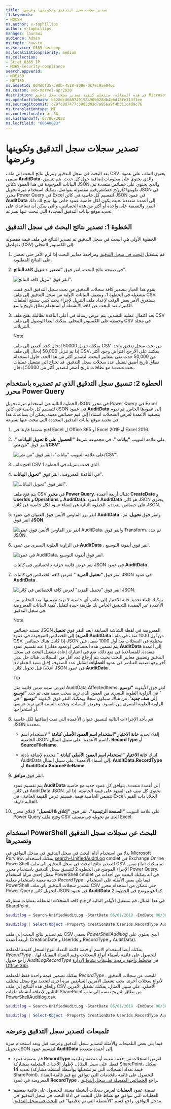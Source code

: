 ```yaml
---
title: تصدير سجلات سجل التدقيق وتكوينها وعرضها
f1.keywords:
- NOCSH
ms.author: v-tophillips
author: v-tophillips
manager: laurawi
audience: Admin
ms.topic: how-to
ms.service: O365-seccomp
ms.localizationpriority: medium
ms.collection:
- Strat_O365_IP
- M365-security-compliance
search.appverid:
- MOE150
- MET150
ms.assetid: 0d4d0f35-390b-4518-800e-0c7ec95e946c
ms.custom: seo-marvel-apr2020
description: في هذه المقالة، ستتعلم كيفية تصدير سجلات سجل تدقيق Microsoft 365 وتكوينها وعرضها.
ms.openlocfilehash: b528dcd669749198490b028db4bbd18fe313f1ee
ms.sourcegitcommit: c29fc9d7477c3985d02d7a956a9f4b311c4d9c76
ms.translationtype: MT
ms.contentlocale: ar-SA
ms.lasthandoff: 07/06/2022
ms.locfileid: "66640083"
---
```

# <a name="export-configure-and-view-audit-log-records"></a>تصدير سجلات سجل التدقيق وتكوينها وعرضها

بعد البحث في سجل التدقيق وتنزيل نتائج البحث إلى ملف CSV، يحتوي الملف على عمود يسمى **AuditData**، والذي يحتوي على معلومات إضافية حول كل حدث. يتم تنسيق البيانات الموجودة في هذا العمود ككائن JSON، والذي يحتوي على خصائص متعددة تم تكوينها *كأزواج خصائص:قيم* مفصولة بفواصل. يمكنك استخدام ميزة تحويل JSON في محرر Power Query في Excel لتقسيم كل خاصية في كائن JSON في عمود **AuditData** إلى أعمدة متعددة بحيث يكون لكل خاصية عمود خاص بها. يتيح لك ذلك الفرز والتصفية على واحدة أو أكثر من هذه الخصائص، والتي يمكن أن تساعدك على تحديد موقع بيانات التدقيق المحددة التي تبحث عنها بسرعة.

## <a name="step-1-export-audit-log-search-results"></a>الخطوة 1: تصدير نتائج البحث في سجل التدقيق

الخطوة الأولى هي البحث في سجل التدقيق ثم تصدير النتائج في ملف قيمة مفصولة بفواصل (CSV) إلى الكمبيوتر المحلي.
  
1. قم بتشغيل [البحث في سجل التدقيق](search-the-audit-log-in-security-and-compliance.md#search-the-audit-log) ومراجعة معايير البحث إذا لزم الأمر حتى تحصل على النتائج المطلوبة.

2. في صفحة نتائج البحث، انقر فوق **"تصدير** > **تنزيل كافة النتائج**".

   ![انقر فوق "تنزيل كافة النتائج".](../media/ExportAuditSearchResults.png)

   يقوم هذا الخيار بتصدير كافة سجلات التدقيق من بحث سجل التدقيق الذي قمت بتشغيله في الخطوة 1، ويضيف البيانات الأولية من سجل التدقيق إلى ملف CSV. يستغرق الأمر بعض الوقت لإعداد ملف التنزيل لإجراء بحث كبير. ستنتج الملفات الكبيرة عند البحث عن كافة الأنشطة أو استخدام نطاق تاريخ واسع.

3. بعد اكتمال عملية التصدير، يتم عرض رسالة في أعلى النافذة تطالبك بفتح ملف CSV وحفظه على الكمبيوتر المحلي. يمكنك أيضا الوصول إلى ملف CSV في مجلد التنزيلات.

   > [!NOTE]
   > يمكنك تنزيل 50000 إدخال كحد أقصى إلى ملف CSV من بحث سجل تدقيق واحد. إذا تم تنزيل 50,000 إدخال إلى ملف CSV، يمكنك على الأرجح افتراض وجود أكثر من 50,000 حدث تفي بمعايير البحث. لتصدير أكثر من هذا الحد، حاول استخدام نطاق تاريخ أضيق لتقليل عدد سجلات سجل التدقيق. قد تحتاج إلى تشغيل عمليات بحث متعددة مع نطاقات تاريخ أصغر لتصدير أكثر من 50000 إدخال.

## <a name="step-2-format-the-exported-audit-log-using-the-power-query-editor"></a>الخطوة 2: تنسيق سجل التدقيق الذي تم تصديره باستخدام محرر Power Query

الخطوة التالية هي استخدام ميزة تحويل JSON في محرر Power Query في Excel لتقسيم كل خاصية في كائن JSON في عمود **AuditData** إلى عمودها الخاص. ثم تقوم بتصفية الأعمدة لعرض السجلات استنادا إلى قيم خصائص معينة. يمكن أن يساعدك هذا في تحديد موقع بيانات التدقيق المحددة التي تبحث عنها بسرعة.

1. افتح مصنفا فارغا في Excel ل Office 365 أو Excel 2019 أو Excel 2016.

2. على علامة التبويب **"بيانات** "، في مجموعة شريط **"الحصول على & تحويل البيانات** "، انقر فوق **"من نص/CSV**".

    ![على علامة التبويب "بيانات"، انقر فوق "من نص/CSV".](../media/JSONTransformOpenCSVFile.png)

3. افتح ملف CSV الذي قمت بتنزيله في الخطوة 1.

4. في النافذة المعروضة، انقر فوق **"تحويل البيانات**".

   ![انقر فوق "تحويل البيانات".](../media/JSONOpenPowerQuery.png)

   يتم فتح ملف CSV في **محرر Power Query**. هناك أربعة أعمدة: **CreateDate** و **UserIds** **و Operations** و **AuditData**. العمود **AuditData** هو كائن JSON يحتوي على خصائص متعددة. الخطوة التالية هي إنشاء عمود لكل خاصية في كائن JSON.

5. انقر بزر الماوس الأيمن فوق العنوان في عمود **AuditData** ، وانقر فوق **تحويل**، ثم انقر فوق **JSON**. 

   ![انقر بزر الماوس الأيمن فوق عمود AuditData، وانقر فوق Transform، ثم حدد JSON.](../media/JSONTransform.png)

6. في الزاوية العلوية اليسرى من عمود **AuditData** ، انقر فوق أيقونة التوسيع.

   ![في عمود AuditData، انقر فوق أيقونة التوسيع.](../media/JSONTransformExpandIcon.png)

   يتم عرض قائمة جزئية بالخصائص في كائنات JSON في عمود **AuditData** .

7. انقر فوق **"تحميل المزيد** " لعرض كافة الخصائص في كائنات JSON في عمود **AuditData** .

   ![انقر فوق "تحميل المزيد" لعرض كافة الخصائص في كائن JSON.](../media/JSONTransformLoadJSONProperties.png)

   يمكنك إلغاء تحديد خانة الاختيار إلى جانب أي خاصية لا تريد تضمينها. يعد التخلص من الأعمدة غير المفيدة للتحقيق الخاص بك طريقة جيدة لتقليل كمية البيانات المعروضة في سجل التدقيق. 

   > [!NOTE]
   > تستند خصائص JSON المعروضة في لقطة الشاشة السابقة (بعد النقر فوق **تحميل المزيد**) إلى الخصائص الموجودة في عمود **AuditData** من أول 1000 صف في ملف CSV. إذا كانت هناك خصائص JSON مختلفة في السجلات بعد أول 1000 صف، فلن يتم تضمين هذه الخصائص (وعمود مقابل) عند تقسيم عمود **AuditData** إلى أعمدة متعددة. للمساعدة في منع ذلك، ضع في اعتبارك إعادة تشغيل البحث في سجل التدقيق وتضييق معايير البحث بحيث يتم إرجاع عدد أقل من السجلات. هناك حل بديل آخر وهو تصفية العناصر في عمود **العمليات** لتقليل عدد الصفوف (قبل تنفيذ الخطوة 5 أعلاه) قبل تحويل كائن JSON في عمود **AuditData** .

   > [!TIP]
   > لعرض سمة ضمن قائمة مثل AuditData.AffectedItems، انقر فوق الأيقونة **"توسيع** " في الزاوية العلوية اليسرى من العمود الذي تريد سحب سمة منه، ثم حدد **"توسيع إلى صف جديد**".  من هناك سيكون سجلا ويمكنك النقر فوق الأيقونة **"توسيع** " في الزاوية العلوية اليسرى من العمود، وعرض السمات، وتحديد السمة التي تريد عرضها أو استخراجها.

8. قم بأحد الإجراءات التالية لتنسيق عنوان الأعمدة التي تمت إضافتها لكل خاصية JSON محددة.

    - إلغاء تحديد **خانة الاختيار "استخدام اسم العمود الأصلي كبادئة** " لاستخدام اسم الخاصية JSON كاسم الأعمدة؛ على سبيل المثال، **RecordType** أو **SourceFileName**.

    - اترك **خانة الاختيار "استخدام اسم العمود الأصلي كبادئة** " محددة لإضافة بادئة AuditData إلى أسماء الأعمدة؛ على سبيل المثال، **AuditData.RecordType** أو **AuditData.SourceFileName**.

9. انقر فوق **موافق**.

    يتم تقسيم عمود **AuditData** إلى أعمدة متعددة. يتوافق كل عمود جديد مع خاصية في كائن AuditData JSON. يحتوي كل صف في العمود على قيمة الخاصية. إذا لم تتضمن الخاصية قيمة، فسيتم عرض القيمة *الخالية* . في Excel، الخلايا ذات القيم الخالية فارغة.
  
10. على علامة التبويب **"الصفحة الرئيسية**"، انقر فوق **"إغلاق & التحميل**" لإغلاق محرر Power Query وفتح ملف CSV الذي تم تحويله في مصنف Excel.

## <a name="use-powershell-to-search-and-export-audit-log-records"></a>استخدام PowerShell للبحث عن سجلات سجل التدقيق وتصديرها

بدلا من استخدام أداة البحث في سجل التدقيق في مدخل التوافق في Microsoft Purview، يمكنك استخدام [search-UnifiedAuditLog](/powershell/module/exchange/search-unifiedauditlog) cmdlet في Exchange Online PowerShell لتصدير نتائج البحث في سجل التدقيق إلى ملف CSV. ثم يمكنك اتباع نفس الإجراء الموضح في الخطوة 2 لتنسيق سجل التدقيق باستخدام محرر Power Query. تتمثل إحدى مزايا استخدام PowerShell cmdlet في أنه يمكنك البحث عن أحداث من خدمة معينة باستخدام معلمة *RecordType* . فيما يلي بعض الأمثلة على استخدام PowerShell لتصدير سجلات التدقيق إلى ملف CSV حتى تتمكن من استخدام محرر Power Query لتحويل كائن JSON في عمود **AuditData** كما هو موضح في الخطوة 2.

في هذا المثال، قم بتشغيل الأوامر التالية لإرجاع كافة السجلات المتعلقة بعمليات مشاركة SharePoint.

```powershell
$auditlog = Search-UnifiedAuditLog -StartDate 06/01/2019 -EndDate 06/30/2019 -RecordType SharePointSharingOperation
```

```powershell
$auditlog | Select-Object -Property CreationDate,UserIds,RecordType,AuditData | Export-Csv -Path c:\AuditLogs\PowerShellAuditlog.csv -NoTypeInformation
```

يتم تصدير نتائج البحث إلى ملف CSV يسمى *PowerShellAuditlog* الذي يحتوي على أربعة أعمدة: CreationDate و UserIds و RecordType و AuditData).

يمكنك أيضا استخدام الاسم أو قيمة قائمة التعداد لنوع السجل كقيمة للمعلمة *RecordType* . للحصول على قائمة بأسماء أنواع السجلات وقيم التعداد المقابلة لها، راجع جدول *AuditLogRecordType* في [مخطط واجهة برمجة تطبيقات نشاط الإدارة Office 365](/office/office-365-management-api/office-365-management-activity-api-schema#enum-auditlogrecordtype---type-edmint32).

يمكنك تضمين قيمة واحدة فقط للمعلمة *RecordType* . للبحث عن سجلات التدقيق لأنواع سجلات أخرى، يجب تشغيل الأمرين السابقين مرة أخرى لتحديد نوع سجل مختلف وإلحاق هذه النتائج إلى ملف CSV الأصلي. على سبيل المثال، يمكنك تشغيل الأمرين التاليين لإضافة أنشطة ملفات SharePoint من نطاق التاريخ نفسه إلى ملف PowerShellAuditlog.csv.

```powershell
$auditlog = Search-UnifiedAuditLog -StartDate 06/01/2019 -EndDate 06/30/2019 -RecordType SharePointFileOperation
```

```powershell
$auditlog | Select-Object -Property CreationDate,UserIds,RecordType,AuditData | Export-Csv -Append -Path c:\AuditLogs\PowerShellAuditlog.csv -NoTypeInformation
```

## <a name="tips-for-exporting-and-viewing-the-audit-log"></a>تلميحات لتصدير سجل التدقيق وعرضه

فيما يلي بعض التلميحات والأمثلة لتصدير سجل التدقيق وعرضه قبل وبعد استخدام ميزة تحويل JSON لتقسيم عمود **AuditData** إلى أعمدة متعددة.

- قم بتصفية عمود **RecordType** لعرض السجلات من خدمة معينة أو منطقة وظيفية فقط. على سبيل المثال، لإظهار الأحداث المتعلقة بمشاركة SharePoint، يمكنك تحديد **14** (قيمة تعداد السجلات التي تم تشغيلها بواسطة أنشطة مشاركة SharePoint). للحصول على قائمة بالخدمات التي تتوافق مع قيم قائمة التعداد المعروضة في عمود **RecordType** ، راجع [الخصائص المفصلة في سجل التدقيق](detailed-properties-in-the-office-365-audit-log.md).

- تصفية عمود **العمليات** لعرض سجلات أنشطة معينة. للحصول على قائمة بمعظم العمليات التي تتوافق مع نشاط قابل للبحث في أداة البحث في سجل التدقيق في مدخل التوافق، راجع قسم "الأنشطة التي تم تدقيقها" في [البحث في سجل التدقيق](search-the-audit-log-in-security-and-compliance.md#audited-activities).
